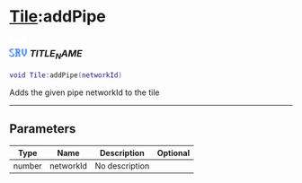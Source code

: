 # [Tile](../tile/README.md):addPipe

### <img src="../../.gitbook/assets/server.png" width="32" height="32" /> $TITLE_NAME$

```lua
void Tile:addPipe(networkId)
```

Adds the given pipe networkId to the tile<br>

-----------------
## Parameters

| Type   | Name | Description | Optional |
| ------ | ---- | ----------- | -------: |
| number | networkId | No description |  |
